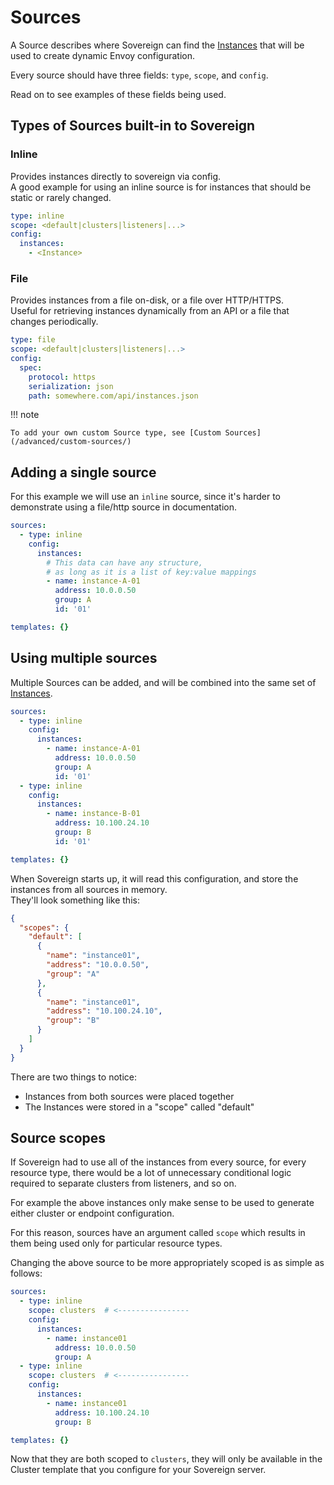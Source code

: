 # Sources

A Source describes where Sovereign can find the [Instances](/terminology/#instances) that will be used to create dynamic Envoy configuration.

Every source should have three fields: `type`, `scope`, and `config`.  

Read on to see examples of these fields being used.

## Types of Sources built-in to Sovereign

### Inline

Provides instances directly to sovereign via config.  
A good example for using an inline source is for instances that should be static or rarely changed.

```yaml
type: inline
scope: <default|clusters|listeners|...>
config:
  instances:
    - <Instance>
```

### File

Provides instances from a file on-disk, or a file over HTTP/HTTPS.  
Useful for retrieving instances dynamically from an API or a file that changes periodically.

```yaml
type: file
scope: <default|clusters|listeners|...>
config:
  spec:
    protocol: https
    serialization: json
    path: somewhere.com/api/instances.json
```

!!! note

    To add your own custom Source type, see [Custom Sources](/advanced/custom-sources/)

## Adding a single source

For this example we will use an `inline` source, since it's harder to demonstrate using a file/http source in documentation.

```yaml
sources: 
  - type: inline
    config:
      instances:
        # This data can have any structure, 
        # as long as it is a list of key:value mappings
        - name: instance-A-01
          address: 10.0.0.50
          group: A
          id: '01'

templates: {}
```

## Using multiple sources

Multiple Sources can be added, and will be combined into the same set of [Instances](/terminology/#instances).

```yaml
sources: 
  - type: inline
    config:
      instances:
        - name: instance-A-01
          address: 10.0.0.50
          group: A
          id: '01'
  - type: inline
    config:
      instances:
        - name: instance-B-01
          address: 10.100.24.10
          group: B
          id: '01'

templates: {}
```

When Sovereign starts up, it will read this configuration, and store the instances from all sources in memory.  
They'll look something like this:

```json
{
  "scopes": {
    "default": [
      {
        "name": "instance01",
        "address": "10.0.0.50",
        "group": "A"
      },
      {
        "name": "instance01",
        "address": "10.100.24.10",
        "group": "B"
      }
    ]
  }
}
```

There are two things to notice:

* Instances from both sources were placed together
* The Instances were stored in a "scope" called "default"

## Source scopes

If Sovereign had to use all of the instances from every source, for every resource type, there would be a lot of unnecessary 
conditional logic required to separate clusters from listeners, and so on.

For example the above instances only make sense to be used to generate either cluster or endpoint configuration.

For this reason, sources have an argument called `scope` which results in them being used only for particular resource types.

Changing the above source to be more appropriately scoped is as simple as follows:

```yaml
sources: 
  - type: inline
    scope: clusters  # <----------------
    config:
      instances:
        - name: instance01
          address: 10.0.0.50
          group: A
  - type: inline
    scope: clusters  # <----------------
    config:
      instances:
        - name: instance01
          address: 10.100.24.10
          group: B

templates: {}
```

Now that they are both scoped to `clusters`, they will only be available in the 
Cluster template that you configure for your Sovereign server.
